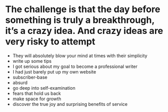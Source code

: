 # The challenge is that the day before something is truly a breakthrough, it’s a crazy idea. And crazy ideas are very risky to attempt

* They will absolutely blow your mind at times with their simplicity
* write up some tips
* I got serious about my goal to become a professional writer
* I had just barely put up my own website
* subscriber-base
* absurd
* go deep into self-examination
* fears that hold us back
* make space for growth
* discover the true joy and surprising benefits of service
